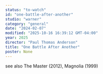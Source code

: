 ```yaml
---
status: "to-watch"
id: "one-battle-after-another"
studio: "warner"
category: "general"
date: "2024-02-07"
modified: "2025-10-16 16:39:12 GMT-04:00"
year: 2025
director: "Paul Thomas Anderson"
title: "One Battle After Another"
poster: None
---
```


see also The Master (2012), Magnolia (1999)
